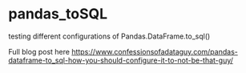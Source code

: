 # pandas_toSQL
testing different configurations of Pandas.DataFrame.to_sql()

Full blog post here https://www.confessionsofadataguy.com/pandas-dataframe-to_sql-how-you-should-configure-it-to-not-be-that-guy/

